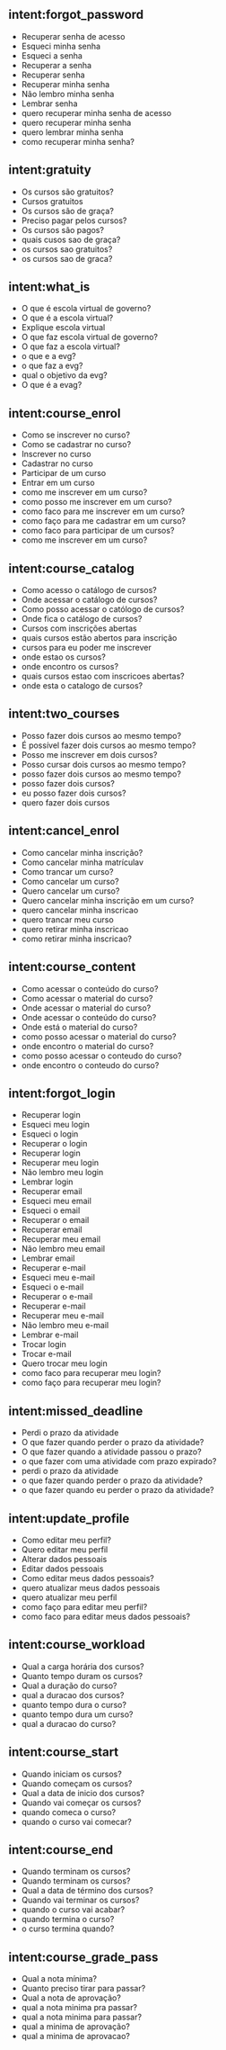 <!--- Make sure to update this training data file with more training examples from https://forum.rasa.com/t/rasa-starter-pack/704 --> 

## intent:forgot_password 
- Recuperar senha de acesso
- Esqueci minha senha
- Esqueci a senha
- Recuperar a senha
- Recuperar senha
- Recuperar minha senha
- Não lembro minha senha
- Lembrar senha
- quero recuperar minha senha de acesso
- quero recuperar minha senha
- quero lembrar minha senha
- como recuperar minha senha?

## intent:gratuity 
- Os cursos são gratuitos?
- Cursos gratuitos
- Os cursos são de graça?
- Preciso pagar pelos cursos?
- Os cursos são pagos?
- quais cusos sao de graça?
- os cursos sao gratuitos?
- os cursos sao de graca?

## intent:what_is
- O que é escola virtual de governo?
- O que é a escola virtual?
- Explique escola virtual
- O que faz escola virtual de governo?
- O que faz a escola virtual?
- o que e a evg?
- o que faz a evg?
- qual o objetivo da evg?
- O que é a evag?

## intent:course_enrol
- Como se inscrever no curso?
- Como se cadastrar no curso?
- Inscrever no curso
- Cadastrar no curso
- Participar de um curso
- Entrar em um curso
- como me inscrever em um curso?
- como posso me inscrever em um curso?
- como faco para me inscrever em um curso?
- como faço para me cadastrar em um curso?
- como faco para participar de um cursos?
- como me inscrever em um curso?

## intent:course_catalog
- Como acesso o catálogo de cursos?
- Onde acessar o catálogo de cursos?
- Como posso acessar o católogo de cursos?
- Onde fica o catálogo de cursos?
- Cursos com inscrições abertas
- quais cursos estão abertos para inscrição
- cursos para eu poder me inscrever
- onde estao os cursos?
- onde encontro os cursos?
- quais cursos estao com inscricoes abertas?
- onde esta o catalogo de cursos?

## intent:two_courses
- Posso fazer dois cursos ao mesmo tempo?
- É possível fazer dois cursos ao mesmo tempo?
- Posso me inscrever em dois cursos?
- Posso cursar dois cursos ao mesmo tempo?
- posso fazer dois cursos ao mesmo tempo?
- posso fazer dois cursos?
- eu posso fazer dois cursos?
- quero fazer dois cursos


## intent:cancel_enrol
- Como cancelar minha inscrição?
- Como cancelar minha matrículav
- Como trancar um curso?
- Como cancelar um curso?
- Quero cancelar um curso?
- Quero cancelar minha inscrição em um curso?
- quero cancelar minha inscricao
- quero trancar meu curso
- quero retirar minha inscricao
- como retirar minha inscricao?

## intent:course_content
- Como acessar o conteúdo do curso?
- Como acessar o material do curso?
- Onde acessar o material do curso?
- Onde acessar o conteúdo do curso?
- Onde está o material do curso?
- como posso acessar o material do curso?
- onde encontro o material do curso?
- como posso acessar o conteudo do curso?
- onde encontro o conteudo do curso?

## intent:forgot_login
- Recuperar login
- Esqueci meu login
- Esqueci o login
- Recuperar o login
- Recuperar login
- Recuperar meu login
- Não lembro meu login
- Lembrar login
- Recuperar email
- Esqueci meu email
- Esqueci o email
- Recuperar o email
- Recuperar email
- Recuperar meu email
- Não lembro meu email
- Lembrar email
- Recuperar e-mail
- Esqueci meu e-mail
- Esqueci o e-mail
- Recuperar o e-mail
- Recuperar e-mail
- Recuperar meu e-mail
- Não lembro meu e-mail
- Lembrar e-mail
- Trocar login
- Trocar e-mail
- Quero trocar meu login
- como faco para recuperar meu login?
- como faço para recuperar meu login?

## intent:missed_deadline
- Perdi o prazo da atividade
- O que fazer quando perder o prazo da atividade?
- O que fazer quando a atividade passou o prazo?
- o que fazer com uma atividade com prazo expirado?
- perdi o prazo da atividade
- o que fazer quando perder o prazo da atividade?
- o que fazer quando eu perder o prazo da atividade?

## intent:update_profile
- Como editar meu perfil?
- Quero editar meu perfil
- Alterar dados pessoais
- Editar dados pessoais
- Como editar meus dados pessoais?
- quero atualizar meus dados pessoais
- quero atualizar meu perfil
- como faço para editar meu perfil?
- como faco para editar meus dados pessoais?

## intent:course_workload
- Qual a carga horária dos cursos?
- Quanto tempo duram os cursos?
- Qual a duração do curso?
- qual a duracao dos cursos?
- quanto tempo dura o curso?
- quanto tempo dura um curso?
- qual a duracao do curso?

## intent:course_start
- Quando iniciam os cursos?
- Quando começam os cursos?
- Qual a data de inicio dos cursos?
- Quando vai começar os cursos?
- quando comeca o curso?
- quando o curso vai comecar?

## intent:course_end
- Quando terminam os cursos?
- Quando terminam os cursos?
- Qual a data de término dos cursos?
- Quando vai terminar os cursos?
- quando o curso vai acabar?
- quando termina o curso?
- o curso termina quando?

## intent:course_grade_pass
- Qual a nota mínima?
- Quanto preciso tirar para passar?
- Qual a nota de aprovação?
- qual a nota minima pra passar?
- qual a nota minima para passar?
- qual a minima de aprovação?
- qual a minima de aprovacao?
